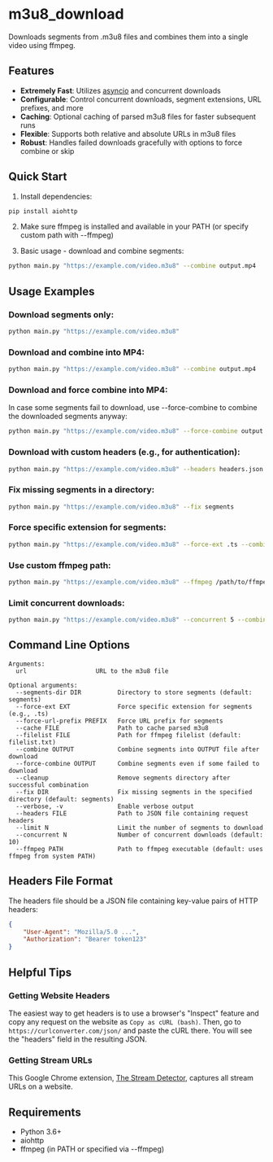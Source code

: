 # m3u8_download

Downloads segments from .m3u8 files and combines them into a single video using ffmpeg.

## Features

- **Extremely Fast**: Utilizes [asyncio](https://docs.python.org/3/library/asyncio.html) and concurrent downloads
- **Configurable**: Control concurrent downloads, segment extensions, URL prefixes, and more
- **Caching**: Optional caching of parsed m3u8 files for faster subsequent runs
- **Flexible**: Supports both relative and absolute URLs in m3u8 files
- **Robust**: Handles failed downloads gracefully with options to force combine or skip

## Quick Start

1. Install dependencies:
```bash
pip install aiohttp
```

2. Make sure ffmpeg is installed and available in your PATH (or specify custom path with --ffmpeg)

3. Basic usage - download and combine segments:
```bash
python main.py "https://example.com/video.m3u8" --combine output.mp4
```

## Usage Examples

### Download segments only:
```bash
python main.py "https://example.com/video.m3u8"
```

### Download and combine into MP4:
```bash
python main.py "https://example.com/video.m3u8" --combine output.mp4
```

### Download and force combine into MP4:
In case some segments fail to download, use --force-combine to combine the downloaded segments anyway:
```bash
python main.py "https://example.com/video.m3u8" --force-combine output.mp4
```

### Download with custom headers (e.g., for authentication):
```bash
python main.py "https://example.com/video.m3u8" --headers headers.json --combine output.mp4
```

### Fix missing segments in a directory:
```bash
python main.py "https://example.com/video.m3u8" --fix segments
```

### Force specific extension for segments:
```bash
python main.py "https://example.com/video.m3u8" --force-ext .ts --combine output.mp4
```

### Use custom ffmpeg path:
```bash
python main.py "https://example.com/video.m3u8" --ffmpeg /path/to/ffmpeg --combine output.mp4
```

### Limit concurrent downloads:
```bash
python main.py "https://example.com/video.m3u8" --concurrent 5 --combine output.mp4
```

## Command Line Options

```
Arguments:
  url                   URL to the m3u8 file

Optional arguments:
  --segments-dir DIR          Directory to store segments (default: segments)         
  --force-ext EXT             Force specific extension for segments (e.g., .ts)         
  --force-url-prefix PREFIX   Force URL prefix for segments                             
  --cache FILE                Path to cache parsed m3u8                                 
  --filelist FILE             Path for ffmpeg filelist (default: filelist.txt)        
  --combine OUTPUT            Combine segments into OUTPUT file after download          
  --force-combine OUTPUT      Combine segments even if some failed to download         
  --cleanup                   Remove segments directory after successful combination     
  --fix DIR                   Fix missing segments in the specified directory (default: segments)
  --verbose, -v               Enable verbose output                                    
  --headers FILE              Path to JSON file containing request headers              
  --limit N                   Limit the number of segments to download                  
  --concurrent N              Number of concurrent downloads (default: 10)             
  --ffmpeg PATH               Path to ffmpeg executable (default: uses ffmpeg from system PATH)
```

## Headers File Format

The headers file should be a JSON file containing key-value pairs of HTTP headers:

```json
{
    "User-Agent": "Mozilla/5.0 ...",
    "Authorization": "Bearer token123"
}
```

## Helpful Tips

### Getting Website Headers

The easiest way to get headers is to use a browser's "Inspect" feature and copy any request on the website as `Copy as cURL (bash)`. Then, go to `https://curlconverter.com/json/` and paste the cURL there. You will see the "headers" field in the resulting JSON.

### Getting Stream URLs

This Google Chrome extension, [The Stream Detector](https://chromewebstore.google.com/detail/the-stream-detector/iakkmkmhhckcmoiibcfjnooibphlobak), captures all stream URLs on a website.

## Requirements

- Python 3.6+
- aiohttp
- ffmpeg (in PATH or specified via --ffmpeg)
